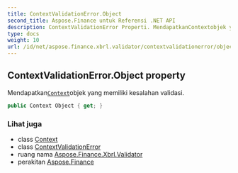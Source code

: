 ```yaml
---
title: ContextValidationError.Object
second_title: Aspose.Finance untuk Referensi .NET API
description: ContextValidationError Properti. MendapatkanContextobjek yang memiliki kesalahan validasi.
type: docs
weight: 10
url: /id/net/aspose.finance.xbrl.validator/contextvalidationerror/object/
---
```

## ContextValidationError.Object property

Mendapatkan[`Context`](../../../aspose.finance.xbrl/context/)objek yang memiliki kesalahan validasi.

```csharp
public Context Object { get; }
```

### Lihat juga

* class [Context](../../../aspose.finance.xbrl/context/)
* class [ContextValidationError](../)
* ruang nama [Aspose.Finance.Xbrl.Validator](../../contextvalidationerror/)
* perakitan [Aspose.Finance](../../../)


